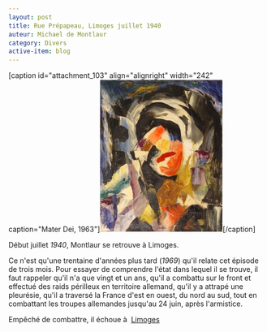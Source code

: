 ```yaml
---
layout: post
title: Rue Prépapeau, Limoges juillet 1940
auteur: Michael de Montlaur
category: Divers
active-item: blog
---
```

[caption id="attachment_103" align="alignright" width="242" caption="Mater Dei, 1963"]<a href="/photos/wordpress/MaterDei.jpg"><img class="size-medium wp-image-103" title="MaterDei" src="/photos/wordpress/MaterDei-242x300.jpg" alt="" width="242" height="300" /></a>[/caption]
<p style="text-align: left;">Début juillet <em>1940</em>, Montlaur se retrouve à Limoges.</p>
<p style="text-align: left;">Ce n'est qu'une trentaine d'années plus tard (<em>1969</em>) qu'il relate cet épisode de trois mois.
Pour essayer de comprendre l'état dans lequel il se trouve, il faut rappeler qu'il n'a que vingt et un ans, qu'il a combattu sur le front et effectué des raids périlleux en territoire allemand, qu'il y a attrapé une pleurésie, qu'il a traversé la France d'est en ouest, du nord au sud, tout en combattant les troupes allemandes jusqu'au 24 juin, après l'armistice.</p>
<p style="text-align: left;">Empêché de combattre, il échoue à  <a href="/photos/wordpress/Limoges1.pdf"></a><a href="/photos/wordpress/Limoges1.pdf">Limoges</a></p>
